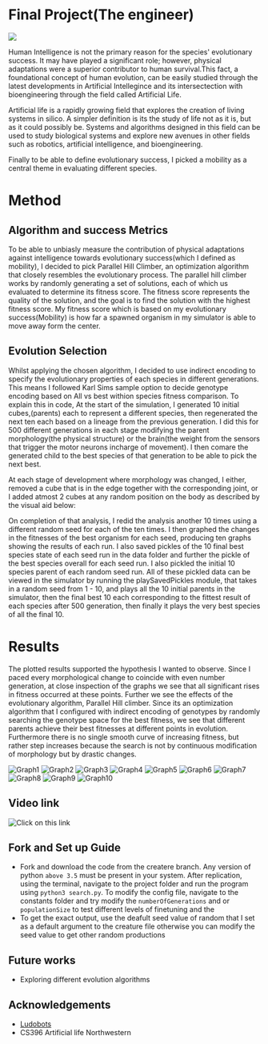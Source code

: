 # Final Project(The engineer)

![](https://github.com/ArtificialLifeAssignments/Ludobots/blob/snake/ass6Giphy.gif)

Human Intelligence is not the primary reason for the species' evolutionary success. It may have played a significant role; however, physical adaptations were a superior contributor to human survival.This fact, a foundational concept of human evolution, can be easily studied through the latest developments in Artificial Intellegince and its intersectection with bioengineering through the field called Artificial Life. 

Artificial life is a rapidly growing field that explores the creation of living systems in silico. A simpler definition is its the study of life not as it is, but as it could possibly be. Systems and algorithms designed in this field can be used to study biological systems and explore new avenues in other fields such as robotics, artificial intelligence, and bioengineering.

Finally to be able to define evolutionary success, I picked a mobility as a central theme in evaluating different species. 

# Method

## Algorithm and success Metrics
To be able to unbiasly measure the contribution of physical adaptations against intelligence towards evolutionary success(which I defined as mobility), I decided to pick Parallel Hill Climber, an optimization algorithm that closely resembles the evolutionary process. The parallel hill climber works by randomly generating a set of solutions, each of which us evaluated to determine its fitness score. The fitness score represents the quality of the solution, and the goal is to find the solution with the highest fitness score. My fitness score which is based on my evolutionary success(Mobility) is how far a spawned organism in my simulator is able to move away form the center.

## Evolution Selection
Whilst applying the chosen algorithm, I decided to use indirect encoding to specify the evolutionary properties of each species in different generations. This means I followed  Karl Sims sample option to decide genotype encoding based on All vs best withion species fitness comparison. To explain this in code, At the start of the simulation, I generated 10 initial cubes,(parents) each to represent a different species, then regenerated the next ten each based on a lineage from the previous generation. I did this for 500 different generations in each stage modifying the parent morphology(the physical structure) or the brain(the weight from the sensors that trigger the motor neurons incharge of movement). I then comare the generated child to the best species of that generation to be able to pick the next best. 

At each stage of development where morphology was changed, I either, removed a cube that is in the edge together with the corresponding joint, or I added atmost 2 cubes at any random position on the body as described by the visual aid below:


On completion of that analysis, I redid the analysis another 10 times using a different random seed for each of the ten times. I then graphed the changes in the fitnesses of the best organism for each seed, producing ten graphs showing the results of each run. I also saved pickles of the 10 final best species state of each seed run in the data folder and further the pickle of the best species overall for each seed run.  I also pickled the initial 10 species parent of each random seed run. All of these pickled data can be viewed in the simulator by running the playSavedPickles module, that takes in a random seed from 1 - 10, and plays all the 10 initial parents in the simulator, then the final best 10 each corresponding to the fittest result of each species after 500 generation, then finally it plays the very best species of all the final 10. 

# Results
The plotted results supported the hypothesis I wanted to observe. Since I paced every morphological change to coincide with even number generation, at close inspection of the graphs we see that all significant rises in fitness occurred at these points. Further we see the effects of the evolutionary algorithm, Parallel Hill climber. Since its an optimization algorithm that I configured with indirect encoding of genotypes by randomly searching the genotype space for the best fitness, we see that different parents achieve their best fitnesses at different points in evolution. Furthermore there is no single smooth curve of increasing fitness, but rather step increases because the search is not by continuous modification of morphology but by drastic changes.

![Graph1](https://github.com/ArtificialLifeAssignments/Ludobots/blob/final/data/fitnessGraphs/FitnessOfEvolvingRobotWithSeed1.png)
![Graph2](https://github.com/ArtificialLifeAssignments/Ludobots/blob/final/data/fitnessGraphs/FitnessOfEvolvingRobotWithSeed2.png)
![Graph3](https://github.com/ArtificialLifeAssignments/Ludobots/blob/final/data/fitnessGraphs/FitnessOfEvolvingRobotWithSeed3.png)
![Graph4](https://github.com/ArtificialLifeAssignments/Ludobots/blob/final/data/fitnessGraphs/FitnessOfEvolvingRobotWithSeed4.png)
![Graph5](https://github.com/ArtificialLifeAssignments/Ludobots/blob/final/data/fitnessGraphs/FitnessOfEvolvingRobotWithSeed5.png)
![Graph6](https://github.com/ArtificialLifeAssignments/Ludobots/blob/final/data/fitnessGraphs/FitnessOfEvolvingRobotWithSeed6.png)
![Graph7](https://github.com/ArtificialLifeAssignments/Ludobots/blob/final/data/fitnessGraphs/FitnessOfEvolvingRobotWithSeed7.png)
![Graph8](https://github.com/ArtificialLifeAssignments/Ludobots/blob/final/data/fitnessGraphs/FitnessOfEvolvingRobotWithSeed8.png)
![Graph9](https://github.com/ArtificialLifeAssignments/Ludobots/blob/final/data/fitnessGraphs/FitnessOfEvolvingRobotWithSeed9.png)
![Graph10](https://github.com/ArtificialLifeAssignments/Ludobots/blob/final/data/fitnessGraphs/FitnessOfEvolvingRobotWithSeed10.png)



 ## Video link
  ![Click on this link](https://www.youtube.com/watch?v=l55aWs4c1nY&list=PLCGVHiz7oVMdL6_8B75XG6X2Wnk9bqsk1&index=18)
  
 ## Fork and Set up Guide
 - Fork and download the code from the createre branch. Any version of python `above 3.5` must be present in your system. After replication, using the terminal, navigate to the project folder and run the program using ```python3 search.py```. To modify the config file, navigate to the constants folder and 
 try modify the ```numberOfGenerations```  and or ```populationSize``` to test different levels of finetuning and the
 - To get the exact output, use the deafult seed value of random that I set as a default argument to the creature file otherwise you can modify the seed value to get other random productions
 
 
 ## Future works
  -  Exploring different evolution algorithms
  
  ## Acknowledgements
  - [Ludobots](https://www.reddit.com/r/ludobots/wiki/tipsandtricks/)
  - CS396 Artificial life Northwestern

 
 
 
